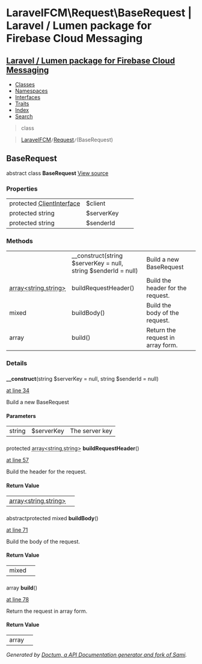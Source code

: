 # LaravelFCM\Request\BaseRequest | Laravel / Lumen package for Firebase Cloud Messaging    

## [Laravel / Lumen package for Firebase Cloud Messaging](../../index.md)

- [Classes](../../classes.md)
- [Namespaces](../../namespaces.md)
- [Interfaces](../../interfaces.md)
- [Traits](../../traits.md)
- [Index](../../doc-index.md)
- [Search](../../search.md)

>class

>    [LaravelFCM](../../LaravelFCM.md)` / `[Request](../../LaravelFCM/Request.md)` / `(BaseRequest)
## BaseRequest

abstract class **BaseRequest** [View source](https://github.com/code-lts/Laravel-FCM/blob/main/src/Request/BaseRequest.php)






### Properties

|   |   |   |   |
|---|---|---|---|
|<a name="property_client"></a>protected <abbr title="GuzzleHttp\ClientInterface">ClientInterface</abbr>|$client|||
|<a name="property_serverKey"></a>protected string|$serverKey|||
|<a name="property_senderId"></a>protected string|$senderId|||
### Methods

|   |   |   |   |
|---|---|---|---|
||<a name="#method___construct"></a>__construct(string $serverKey = null, string $senderId = null)|Build a new BaseRequest||
|<abbr title="LaravelFCM\Request\array&lt;string,string&gt;">array&lt;string,string&gt;</abbr>|<a name="#method_buildRequestHeader"></a>buildRequestHeader()|Build the header for the request.||
|mixed|<a name="#method_buildBody"></a>buildBody()|Build the body of the request.||
|array|<a name="#method_build"></a>build()|Return the request in array form.||


### Details
<a name id="method___construct"></a>

### 
  **__construct**(string $serverKey = null, string $senderId = null)

[at line 34](https://github.com/code-lts/Laravel-FCM/blob/main/src/Request/BaseRequest.php#L34)

Build a new BaseRequest        

#### Parameters

|   |   |   |
|---|---|---|
|string|$serverKey|The server key|string|$senderId|The sender Id
<a name id="method_buildRequestHeader"></a>

### 
protected <abbr title="LaravelFCM\Request\array&lt;string,string&gt;">array&lt;string,string&gt;</abbr> **buildRequestHeader**()

[at line 57](https://github.com/code-lts/Laravel-FCM/blob/main/src/Request/BaseRequest.php#L57)

Build the header for the request.        

#### Return Value

|   |   |
|---|---|
|<abbr title="LaravelFCM\Request\array&lt;string,string&gt;">array&lt;string,string&gt;</abbr>|

<a name id="method_buildBody"></a>

### 
abstractprotected mixed **buildBody**()

[at line 71](https://github.com/code-lts/Laravel-FCM/blob/main/src/Request/BaseRequest.php#L71)

Build the body of the request.        

#### Return Value

|   |   |
|---|---|
|mixed|

<a name id="method_build"></a>

### 
 array **build**()

[at line 78](https://github.com/code-lts/Laravel-FCM/blob/main/src/Request/BaseRequest.php#L78)

Return the request in array form.        

#### Return Value

|   |   |
|---|---|
|array|

_Generated by [Doctum, a API Documentation generator and fork of Sami](https://github.com/code-lts/doctum)._